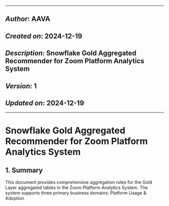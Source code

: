 _____________________________________________
## *Author*: AAVA
## *Created on*: 2024-12-19
## *Description*: Snowflake Gold Aggregated Recommender for Zoom Platform Analytics System
## *Version*: 1
## *Updated on*: 2024-12-19
_____________________________________________

# Snowflake Gold Aggregated Recommender for Zoom Platform Analytics System

## 1. Summary

This document provides comprehensive aggregation rules for the Gold Layer aggregated tables in the Zoom Platform Analytics System. The system supports three primary business domains: Platform Usage & Adoption